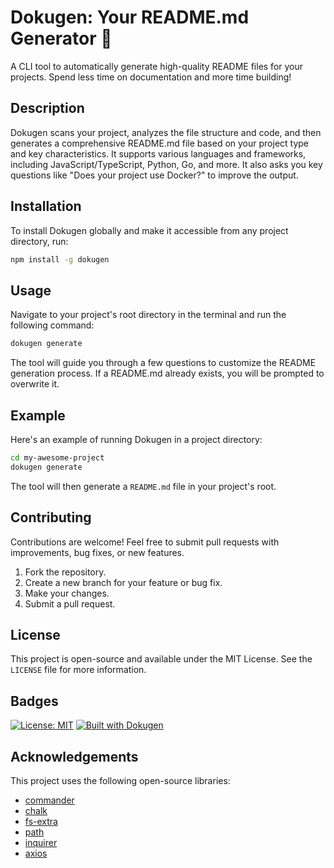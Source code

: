 # Dokugen: Your README.md Generator 🦸

A CLI tool to automatically generate high-quality README files for your projects. Spend less time on documentation and more time building!

## Description

Dokugen scans your project, analyzes the file structure and code, and then generates a comprehensive README.md file based on your project type and key characteristics. It supports various languages and frameworks, including JavaScript/TypeScript, Python, Go, and more. It also asks you key questions like "Does your project use Docker?" to improve the output.

## Installation

To install Dokugen globally and make it accessible from any project directory, run:

```bash
npm install -g dokugen
```

## Usage

Navigate to your project's root directory in the terminal and run the following command:

```bash
dokugen generate
```

The tool will guide you through a few questions to customize the README generation process.  If a README.md already exists, you will be prompted to overwrite it.

## Example

Here's an example of running Dokugen in a project directory:

```bash
cd my-awesome-project
dokugen generate
```

The tool will then generate a `README.md` file in your project's root.

## Contributing

Contributions are welcome! Feel free to submit pull requests with improvements, bug fixes, or new features.

1.  Fork the repository.
2.  Create a new branch for your feature or bug fix.
3.  Make your changes.
4.  Submit a pull request.

## License

This project is open-source and available under the MIT License. See the `LICENSE` file for more information.

## Badges

[![License: MIT](https://img.shields.io/badge/License-MIT-yellow.svg)](https://opensource.org/licenses/MIT)
[![Built with Dokugen](https://img.shields.io/badge/Built%20with-Dokugen-brightgreen)](https://github.com/your-username/dokugen)

## Acknowledgements

This project uses the following open-source libraries:

*   [commander](https://github.com/tj/commander.js)
*   [chalk](https://github.com/chalk/chalk)
*   [fs-extra](https://github.com/jprichardson/node-fs-extra)
*   [path](https://nodejs.org/api/path.html)
*   [inquirer](https://github.com/SBoudrias/Inquirer.js)
*   [axios](https://github.com/axios/axios)

